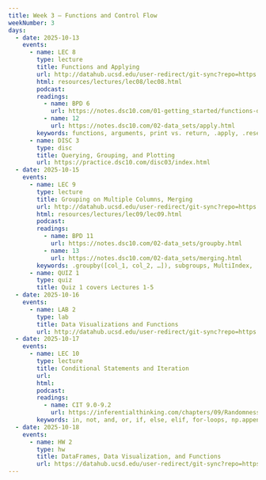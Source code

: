 ```yaml
---
title: Week 3 – Functions and Control Flow
weekNumber: 3
days:
  - date: 2025-10-13
    events:
      - name: LEC 8
        type: lecture
        title: Functions and Applying
        url: http://datahub.ucsd.edu/user-redirect/git-sync?repo=https://github.com/dsc-courses/dsc10-2025-fa&subPath=resources/lectures/lec08/lec08.ipynb
        html: resources/lectures/lec08/lec08.html
        podcast:
        readings:
          - name: BPD 6
            url: https://notes.dsc10.com/01-getting_started/functions-defining.html#example
          - name: 12
            url: https://notes.dsc10.com/02-data_sets/apply.html
        keywords: functions, arguments, print vs. return, .apply, .reset_index
      - name: DISC 3
        type: disc
        title: Querying, Grouping, and Plotting
        url: https://practice.dsc10.com/disc03/index.html
  - date: 2025-10-15
    events:
      - name: LEC 9
        type: lecture
        title: Grouping on Multiple Columns, Merging
        url: http://datahub.ucsd.edu/user-redirect/git-sync?repo=https://github.com/dsc-courses/dsc10-2025-fa&subPath=resources/lectures/lec09/lec09.ipynb
        html: resources/lectures/lec09/lec09.html
        podcast:
        readings:
          - name: BPD 11
            url: https://notes.dsc10.com/02-data_sets/groupby.html
          - name: 13
            url: https://notes.dsc10.com/02-data_sets/merging.html
        keywords: .groupby([col_1, col_2, …]), subgroups, MultiIndex, .merge, number of rows
      - name: QUIZ 1
        type: quiz
        title: Quiz 1 covers Lectures 1-5
  - date: 2025-10-16
    events:
      - name: LAB 2
        type: lab
        title: Data Visualizations and Functions
        url: http://datahub.ucsd.edu/user-redirect/git-sync?repo=https://github.com/dsc-courses/dsc10-2025-fa&subPath=labs/lab2/lab2.ipynb
  - date: 2025-10-17
    events:
      - name: LEC 10
        type: lecture
        title: Conditional Statements and Iteration
        url:
        html:
        podcast:
        readings:
          - name: CIT 9.0-9.2
            url: https://inferentialthinking.com/chapters/09/Randomness.html
        keywords: in, not, and, or, if, else, elif, for-loops, np.append, accumulator pattern
  - date: 2025-10-18
    events:
      - name: HW 2
        type: hw
        title: DataFrames, Data Visualization, and Functions
        url: https://datahub.ucsd.edu/user-redirect/git-sync?repo=https://github.com/dsc-courses/dsc10-2025-fa&subPath=homeworks/hw2/hw2.ipynb
---
```

